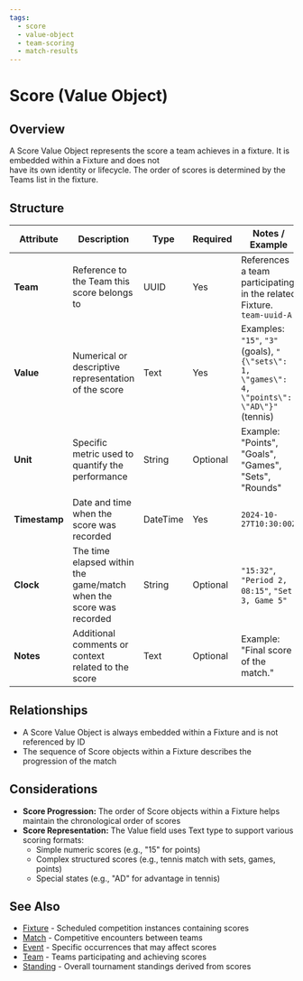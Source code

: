 ```yaml
---
tags:
  - score
  - value-object
  - team-scoring
  - match-results
---
```


# Score (Value Object)

## Overview

A Score Value Object represents the score a team achieves in a fixture. It is embedded within a Fixture and does not  
have its own identity or lifecycle. The order of scores is determined by the Teams list in the fixture.

## Structure

| Attribute | Description | Type | Required | Notes / Example |
|-----------|-------------|------|----------|-----------------|
| **Team** | Reference to the Team this score belongs to | UUID | Yes | References a team participating in the related Fixture. `team-uuid-A` |
| **Value** | Numerical or descriptive representation of the score | Text | Yes | Examples: `"15"`, `"3"` (goals), `"{\"sets\": 1, \"games\": 4, \"points\": \"AD\"}"` (tennis) |
| **Unit** | Specific metric used to quantify the performance | String | Optional | Example: "Points", "Goals", "Games", "Sets", "Rounds" |
| **Timestamp** | Date and time when the score was recorded | DateTime | Yes | `2024-10-27T10:30:00Z` |
| **Clock** | The time elapsed within the game/match when the score was recorded | String | Optional | `"15:32"`, `"Period 2, 08:15"`, `"Set 3, Game 5"` |
| **Notes** | Additional comments or context related to the score | Text | Optional | Example: "Final score of the match." |

## Relationships

- A Score Value Object is always embedded within a Fixture and is not referenced by ID
- The sequence of Score objects within a Fixture describes the progression of the match

## Considerations

- **Score Progression:** The order of Score objects within a Fixture helps maintain the chronological order of scores
- **Score Representation:** The Value field uses Text type to support various scoring formats:
  - Simple numeric scores (e.g., "15" for points)
  - Complex structured scores (e.g., tennis match with sets, games, points)  
  - Special states (e.g., "AD" for advantage in tennis)

## See Also

- [Fixture](./fixture.md) - Scheduled competition instances containing scores
- [Match](./match.md) - Competitive encounters between teams
- [Event](./event.md) - Specific occurrences that may affect scores
- [Team](../team/team.md) - Teams participating and achieving scores
- [Standing](../standing/standing.md) - Overall tournament standings derived from scores
